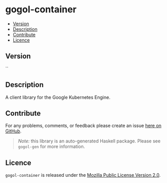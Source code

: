 # gogol-container

* [Version](#version)
* [Description](#description)
* [Contribute](#contribute)
* [Licence](#licence)


## Version

``


## Description

A client library for the Google Kubernetes Engine.


## Contribute

For any problems, comments, or feedback please create an issue [here on GitHub](https://github.com/brendanhay/gogol/issues).

> _Note:_ this library is an auto-generated Haskell package. Please see `gogol-gen` for more information.


## Licence

`gogol-container` is released under the [Mozilla Public License Version 2.0](http://www.mozilla.org/MPL/).
